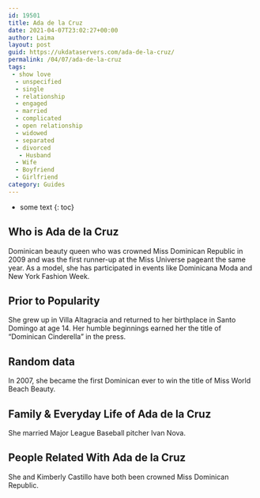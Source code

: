 ```yaml
---
id: 19501
title: Ada de la Cruz
date: 2021-04-07T23:02:27+00:00
author: Laima
layout: post
guid: https://ukdataservers.com/ada-de-la-cruz/
permalink: /04/07/ada-de-la-cruz
tags:
 - show love
  - unspecified
  - single
  - relationship
  - engaged
  - married
  - complicated
  - open relationship
  - widowed
  - separated
  - divorced
   - Husband
  - Wife
  - Boyfriend
  - Girlfriend
category: Guides
---
```


* some text
{: toc}


## Who is Ada de la Cruz
                  
                  
                  
Dominican beauty queen who was crowned Miss Dominican Republic in 2009 and was the first runner-up at the Miss Universe pageant the same year. As a model, she has participated in events like Dominicana Moda and New York Fashion Week.
                  
              
            
              
            
                
                
                
## Prior to Popularity
                  
                  
                  
She grew up in Villa Altagracia and returned to her birthplace in Santo Domingo at age 14. Her humble beginnings earned her the title of &#8220;Dominican Cinderella&#8221; in the press.
                  
              
            
              
            
                
                
                
## Random data
                  
                  
                  
In 2007, she became the first Dominican ever to win the title of Miss World Beach Beauty.
                  
              
            
              
            
                
                
                
## Family & Everyday Life of Ada de la Cruz
                  
                  
                  
She married Major League Baseball pitcher Ivan Nova.
                  
              
            
              
            
                
                
                
## People Related With Ada de la Cruz
                  
                  
                  
She and Kimberly Castillo have both been crowned Miss Dominican Republic.
                  
              
            
              
            
                
              
            
              
              
            
            
              
            
          
          
          